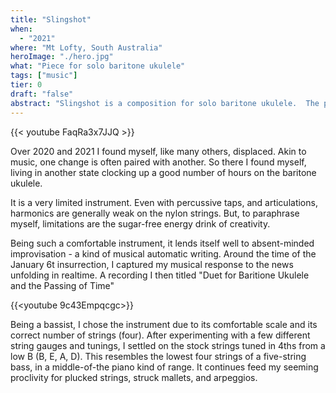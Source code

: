 ```yaml
---
title: "Slingshot"
when: 
  - "2021"
where: "Mt Lofty, South Australia"
heroImage: "./hero.jpg"
what: "Piece for solo baritone ukulele"
tags: ["music"]
tier: 0
draft: "false"
abstract: "Slingshot is a composition for solo baritone ukulele.  The piece is structured around a three-over-four polyrhythm.  I would situate its genre somewhere in a progressive / minimalist / folk venn diagram.  Is \"soft-prog\" a thing?  It is now." 
---
```

{{< youtube FaqRa3x7JJQ >}}
 
Over 2020 and 2021 I found myself, like many others, displaced.  Akin to music, one change is often paired with another.  So there  I found myself, living in another state clocking up a good number of hours on the baritone ukulele.

It is a very limited instrument.  Even with percussive taps, and articulations, harmonics are generally weak on the nylon strings.  But, to paraphrase myself, limitations are the sugar-free energy drink of creativity.

Being such a comfortable instrument, it lends itself well to absent-minded improvisation - a kind of musical automatic writing.  Around the time of the January 6t insurrection, I captured my musical response to the news unfolding in realtime.  A recording I then titled "Duet for Baritione Ukulele and the Passing of Time"

{{<youtube 9c43Empqcgc>}}

Being a bassist, I chose the instrument due to its comfortable scale and its correct number of strings (four).  After experimenting with a few different string gauges and tunings, I settled on the stock strings tuned in 4ths from a low B (B, E, A, D).  This resembles the lowest four strings of a five-string bass, in a middle-of-the piano kind of range. It continues feed my seeming proclivity for plucked strings, struck mallets, and arpeggios.